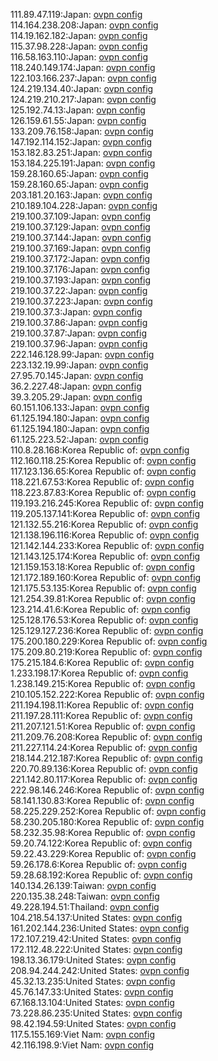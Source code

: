 111.89.47.119:Japan: [ovpn config](vpn/111_89_47_119.ovpn)  
114.164.238.208:Japan: [ovpn config](vpn/114_164_238_208.ovpn)  
114.19.162.182:Japan: [ovpn config](vpn/114_19_162_182.ovpn)  
115.37.98.228:Japan: [ovpn config](vpn/115_37_98_228.ovpn)  
116.58.163.110:Japan: [ovpn config](vpn/116_58_163_110.ovpn)  
118.240.149.174:Japan: [ovpn config](vpn/118_240_149_174.ovpn)  
122.103.166.237:Japan: [ovpn config](vpn/122_103_166_237.ovpn)  
124.219.134.40:Japan: [ovpn config](vpn/124_219_134_40.ovpn)  
124.219.210.217:Japan: [ovpn config](vpn/124_219_210_217.ovpn)  
125.192.74.13:Japan: [ovpn config](vpn/125_192_74_13.ovpn)  
126.159.61.55:Japan: [ovpn config](vpn/126_159_61_55.ovpn)  
133.209.76.158:Japan: [ovpn config](vpn/133_209_76_158.ovpn)  
147.192.114.152:Japan: [ovpn config](vpn/147_192_114_152.ovpn)  
153.182.83.251:Japan: [ovpn config](vpn/153_182_83_251.ovpn)  
153.184.225.191:Japan: [ovpn config](vpn/153_184_225_191.ovpn)  
159.28.160.65:Japan: [ovpn config](vpn/159_28_160_65.ovpn)  
159.28.160.65:Japan: [ovpn config](vpn/159_28_160_65.ovpn)  
203.181.20.163:Japan: [ovpn config](vpn/203_181_20_163.ovpn)  
210.189.104.228:Japan: [ovpn config](vpn/210_189_104_228.ovpn)  
219.100.37.109:Japan: [ovpn config](vpn/219_100_37_109.ovpn)  
219.100.37.129:Japan: [ovpn config](vpn/219_100_37_129.ovpn)  
219.100.37.144:Japan: [ovpn config](vpn/219_100_37_144.ovpn)  
219.100.37.169:Japan: [ovpn config](vpn/219_100_37_169.ovpn)  
219.100.37.172:Japan: [ovpn config](vpn/219_100_37_172.ovpn)  
219.100.37.176:Japan: [ovpn config](vpn/219_100_37_176.ovpn)  
219.100.37.193:Japan: [ovpn config](vpn/219_100_37_193.ovpn)  
219.100.37.22:Japan: [ovpn config](vpn/219_100_37_22.ovpn)  
219.100.37.223:Japan: [ovpn config](vpn/219_100_37_223.ovpn)  
219.100.37.3:Japan: [ovpn config](vpn/219_100_37_3.ovpn)  
219.100.37.86:Japan: [ovpn config](vpn/219_100_37_86.ovpn)  
219.100.37.87:Japan: [ovpn config](vpn/219_100_37_87.ovpn)  
219.100.37.96:Japan: [ovpn config](vpn/219_100_37_96.ovpn)  
222.146.128.99:Japan: [ovpn config](vpn/222_146_128_99.ovpn)  
223.132.19.99:Japan: [ovpn config](vpn/223_132_19_99.ovpn)  
27.95.70.145:Japan: [ovpn config](vpn/27_95_70_145.ovpn)  
36.2.227.48:Japan: [ovpn config](vpn/36_2_227_48.ovpn)  
39.3.205.29:Japan: [ovpn config](vpn/39_3_205_29.ovpn)  
60.151.106.133:Japan: [ovpn config](vpn/60_151_106_133.ovpn)  
61.125.194.180:Japan: [ovpn config](vpn/61_125_194_180.ovpn)  
61.125.194.180:Japan: [ovpn config](vpn/61_125_194_180.ovpn)  
61.125.223.52:Japan: [ovpn config](vpn/61_125_223_52.ovpn)  
110.8.28.168:Korea Republic of: [ovpn config](vpn/110_8_28_168.ovpn)  
112.160.118.25:Korea Republic of: [ovpn config](vpn/112_160_118_25.ovpn)  
117.123.136.65:Korea Republic of: [ovpn config](vpn/117_123_136_65.ovpn)  
118.221.67.53:Korea Republic of: [ovpn config](vpn/118_221_67_53.ovpn)  
118.223.87.83:Korea Republic of: [ovpn config](vpn/118_223_87_83.ovpn)  
119.193.216.245:Korea Republic of: [ovpn config](vpn/119_193_216_245.ovpn)  
119.205.137.141:Korea Republic of: [ovpn config](vpn/119_205_137_141.ovpn)  
121.132.55.216:Korea Republic of: [ovpn config](vpn/121_132_55_216.ovpn)  
121.138.196.116:Korea Republic of: [ovpn config](vpn/121_138_196_116.ovpn)  
121.142.144.233:Korea Republic of: [ovpn config](vpn/121_142_144_233.ovpn)  
121.143.125.174:Korea Republic of: [ovpn config](vpn/121_143_125_174.ovpn)  
121.159.153.18:Korea Republic of: [ovpn config](vpn/121_159_153_18.ovpn)  
121.172.189.160:Korea Republic of: [ovpn config](vpn/121_172_189_160.ovpn)  
121.175.53.135:Korea Republic of: [ovpn config](vpn/121_175_53_135.ovpn)  
121.254.39.81:Korea Republic of: [ovpn config](vpn/121_254_39_81.ovpn)  
123.214.41.6:Korea Republic of: [ovpn config](vpn/123_214_41_6.ovpn)  
125.128.176.53:Korea Republic of: [ovpn config](vpn/125_128_176_53.ovpn)  
125.129.127.236:Korea Republic of: [ovpn config](vpn/125_129_127_236.ovpn)  
175.200.180.229:Korea Republic of: [ovpn config](vpn/175_200_180_229.ovpn)  
175.209.80.219:Korea Republic of: [ovpn config](vpn/175_209_80_219.ovpn)  
175.215.184.6:Korea Republic of: [ovpn config](vpn/175_215_184_6.ovpn)  
1.233.198.17:Korea Republic of: [ovpn config](vpn/1_233_198_17.ovpn)  
1.238.149.215:Korea Republic of: [ovpn config](vpn/1_238_149_215.ovpn)  
210.105.152.222:Korea Republic of: [ovpn config](vpn/210_105_152_222.ovpn)  
211.194.198.11:Korea Republic of: [ovpn config](vpn/211_194_198_11.ovpn)  
211.197.28.111:Korea Republic of: [ovpn config](vpn/211_197_28_111.ovpn)  
211.207.121.51:Korea Republic of: [ovpn config](vpn/211_207_121_51.ovpn)  
211.209.76.208:Korea Republic of: [ovpn config](vpn/211_209_76_208.ovpn)  
211.227.114.24:Korea Republic of: [ovpn config](vpn/211_227_114_24.ovpn)  
218.144.212.187:Korea Republic of: [ovpn config](vpn/218_144_212_187.ovpn)  
220.70.89.136:Korea Republic of: [ovpn config](vpn/220_70_89_136.ovpn)  
221.142.80.117:Korea Republic of: [ovpn config](vpn/221_142_80_117.ovpn)  
222.98.146.246:Korea Republic of: [ovpn config](vpn/222_98_146_246.ovpn)  
58.141.130.83:Korea Republic of: [ovpn config](vpn/58_141_130_83.ovpn)  
58.225.229.252:Korea Republic of: [ovpn config](vpn/58_225_229_252.ovpn)  
58.230.205.180:Korea Republic of: [ovpn config](vpn/58_230_205_180.ovpn)  
58.232.35.98:Korea Republic of: [ovpn config](vpn/58_232_35_98.ovpn)  
59.20.74.122:Korea Republic of: [ovpn config](vpn/59_20_74_122.ovpn)  
59.22.43.229:Korea Republic of: [ovpn config](vpn/59_22_43_229.ovpn)  
59.26.178.6:Korea Republic of: [ovpn config](vpn/59_26_178_6.ovpn)  
59.28.68.192:Korea Republic of: [ovpn config](vpn/59_28_68_192.ovpn)  
140.134.26.139:Taiwan: [ovpn config](vpn/140_134_26_139.ovpn)  
220.135.38.248:Taiwan: [ovpn config](vpn/220_135_38_248.ovpn)  
49.228.194.51:Thailand: [ovpn config](vpn/49_228_194_51.ovpn)  
104.218.54.137:United States: [ovpn config](vpn/104_218_54_137.ovpn)  
161.202.144.236:United States: [ovpn config](vpn/161_202_144_236.ovpn)  
172.107.219.42:United States: [ovpn config](vpn/172_107_219_42.ovpn)  
172.112.48.222:United States: [ovpn config](vpn/172_112_48_222.ovpn)  
198.13.36.179:United States: [ovpn config](vpn/198_13_36_179.ovpn)  
208.94.244.242:United States: [ovpn config](vpn/208_94_244_242.ovpn)  
45.32.13.235:United States: [ovpn config](vpn/45_32_13_235.ovpn)  
45.76.147.33:United States: [ovpn config](vpn/45_76_147_33.ovpn)  
67.168.13.104:United States: [ovpn config](vpn/67_168_13_104.ovpn)  
73.228.86.235:United States: [ovpn config](vpn/73_228_86_235.ovpn)  
98.42.194.59:United States: [ovpn config](vpn/98_42_194_59.ovpn)  
117.5.155.169:Viet Nam: [ovpn config](vpn/117_5_155_169.ovpn)  
42.116.198.9:Viet Nam: [ovpn config](vpn/42_116_198_9.ovpn)  
